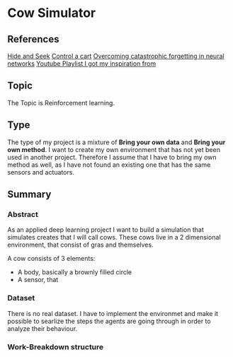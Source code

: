 # Cow Simulator

## References

[Hide and Seek](https://arxiv.org/pdf/1909.07528.pdf)
[Control a cart](https://pytorch.org/tutorials/intermediate/reinforcement_q_learning.html)
[Overcoming catastrophic forgetting in neural networks](https://www.pnas.org/content/114/13/3521.abstract)
[Youtube Playlist I got my inspiration from](https://www.youtube.com/watch?v=xukp4MMTTFI&list=PL58qjcU5nk8u4Ajat6ppWVBmS_BCN_T7-&index=1 "Youtube Playlist Inspiration")

## Topic
The Topic is Reinforcement learning.

## Type
The type of my project is a mixture of **Bring your own data** and **Bring your own method**. I want to create my own environment that has not yet been used in another project. Therefore I assume that I have to bring my own method as well, as I have not found an existing one that has the same sensors and actuators.

## Summary
### Abstract
As an applied deep learning project I want to build a simulation that simulates creates that I will call cows.
These cows live in a 2 dimensional environment, that consist of gras and themselves.

A cow consists of 3 elements:
* A body, basically a brownly filled circle
* A sensor, that 

### Dataset
There is no real dataset. I have to implement the environmet and make it possible to searlize the steps the agents are going through in order to analyze their behaviour.

### Work-Breakdown structure

